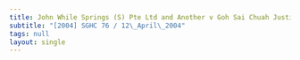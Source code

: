 ```yaml
---
title: John While Springs (S) Pte Ltd and Another v Goh Sai Chuah Justin and Others
subtitle: "[2004] SGHC 76 / 12\_April\_2004"
tags: null
layout: single
---
```


